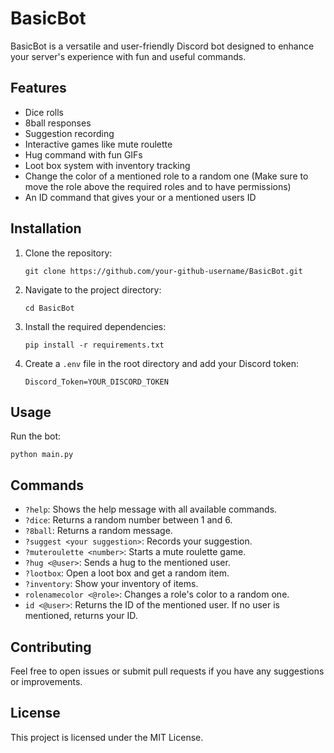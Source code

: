 
# BasicBot

BasicBot is a versatile and user-friendly Discord bot designed to enhance your server's experience with fun and useful commands.

## Features

- Dice rolls
- 8ball responses
- Suggestion recording
- Interactive games like mute roulette
- Hug command with fun GIFs
- Loot box system with inventory tracking
- Change the color of a mentioned role to a random one (Make sure to move the role above the required roles and to have permissions)
- An ID command that gives your or a mentioned users ID

## Installation

1. Clone the repository:
   ```
   git clone https://github.com/your-github-username/BasicBot.git
   ```

2. Navigate to the project directory:
   ```
   cd BasicBot
   ```

3. Install the required dependencies:
   ```
   pip install -r requirements.txt
   ```

4. Create a `.env` file in the root directory and add your Discord token:
   ```
   Discord_Token=YOUR_DISCORD_TOKEN
   ```

## Usage

Run the bot:
```
python main.py
```

## Commands

- `?help`: Shows the help message with all available commands.
- `?dice`: Returns a random number between 1 and 6.
- `?8ball`: Returns a random message.
- `?suggest <your suggestion>`: Records your suggestion.
- `?muteroulette <number>`: Starts a mute roulette game.
- `?hug <@user>`: Sends a hug to the mentioned user.
- `?lootbox`: Open a loot box and get a random item.
- `?inventory`: Show your inventory of items.
- `rolenamecolor <@role>`: Changes a role's color to a random one.
- `id <@user>`: Returns the ID of the mentioned user. If no user is mentioned, returns your ID.

## Contributing

Feel free to open issues or submit pull requests if you have any suggestions or improvements.

## License

This project is licensed under the MIT License.
